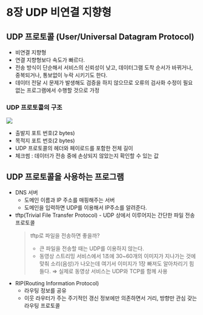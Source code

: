# 8장 UDP 비연결 지향형

## UDP 프로토콜 (User/Universal Datagram Protocol)

- 비연결 지향형
- 연결 지향형보다 속도가 빠르다.
- 전송 방식이 단순해서 서비스의 신뢰성이 낮고, 데이터그램 도착 순서가 바뀌거나, 중복되거나, 통보없이 누락 시키기도 한다.
- 데이터 전달 시 문제가 발생해도 검증을 하지 않으므로 오류의 검사화 수정이 필요없는 프로그램에서 수행할 것으로 가정

### UDP 프로토콜의 구조

![](https://i.imgur.com/vCVrAsu.png)

- 출발지 포트 번호(2 bytes)
- 목적지 포트 번호(2 bytes)
- UDP 프로토콜의 헤더와 페이로드를 포함한 전체 길이
- 체크썸 : 데이터가 전송 중에 손상되지 않았는지 확인할 수 있는 값

## UDP 프로토콜을 사용하는 프로그램

- DNS 서버
  - 도메인 이름과 IP 주소를 매핑해주는 서버
  - 도메인을 입력하면 UDP를 이용해서 IP주소를 알려준다.
- tftp(Trivial File Transfer Protocol) - UDP 상에서 이루어지는 간단한 파일 전송 프로토콜
  > tftp로 파일을 전송하면 좋을까?
  >
  > - 큰 파일을 전송할 때는 UDP를 이용하지 않는다.
  > - 동영상 스트리밍 서비스에서 1초에 30~60개의 이미지가 지나가는 것에 맞춰 소리(음성)가 나오는데 여기서 이미지가 1장 빠져도 알아차리기 힘들다.
  >   ⇒ 실제로 동영상 서비스는 UDP와 TCP를 함께 사용
- RIP(Routing Information Protocol)
  - 라우팅 정보를 공유
  - 이웃 라우터가 주는 주기적인 갱신 정보에만 의존하면서 거리, 방향만 관심 갖는 라우팅 프로토콜
